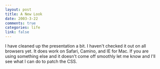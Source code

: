 ```yaml
--- 
layout: post
title: A New Look
date: 2003-3-22
comments: true
categories: life
link: false
---
```

I have cleaned up the presentation a bit. I haven't checked it out on all browsers yet. It does work on Safari, Camino, and IE for Mac.  If you are using something else and it doesn't come off smoothly let me know and I'll see what I can do to patch the CSS.
